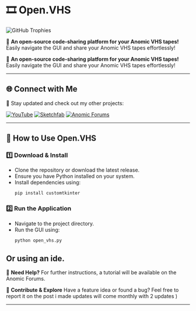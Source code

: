 # 🎞 Open.VHS

![GitHub Trophies](https://github-profile-trophy.vercel.app/?username=Notriced&theme=darkhub&margin-w=15)

🚀 **An open-source code-sharing platform for your Anomic VHS tapes!** 
Easily navigate the GUI and share your Anomic VHS tapes effortlessly!


🚀 **An open-source code-sharing platform for your Anomic VHS tapes!** 
Easily navigate the GUI and share your Anomic VHS tapes effortlessly!

---

## 🌐 Connect with Me
🔗 Stay updated and check out my other projects:

[![YouTube](https://img.shields.io/badge/YouTube-FF0000?style=for-the-badge&logo=youtube&logoColor=white)](https://www.youtube.com/@Notriced)
[![Sketchfab](https://img.shields.io/badge/Sketchfab-1CAAD9?style=for-the-badge&logo=sketchfab&logoColor=white)](https://sketchfab.com/m333king)
[![Anomic Forums](https://img.shields.io/badge/Anomic%20Forums-282C34?style=for-the-badge&logo=forum&logoColor=white)]([[https://anomicforum.xyz/t/indev-introducing-open-vhs-a-program-made-by-notriced/5504])

---

## 📖 How to Use Open.VHS

### 1️⃣ **Download & Install**
- Clone the repository or download the latest release.
- Ensure you have Python installed on your system.
- Install dependencies using:
  ```sh
  pip install customtkinter
  ```

### 2️⃣ **Run the Application**
- Navigate to the project directory.
- Run the GUI using:
  ```sh
  python open_vhs.py

 Or using an ide.
---

📌 **Need Help?**
For further instructions, a tutorial will be available on the Anomic Forums.

💾 **Contribute & Explore**
Have a feature idea or found a bug? Feel free to report it on the post i made updates will come monthly with 2 updates
)  

---

